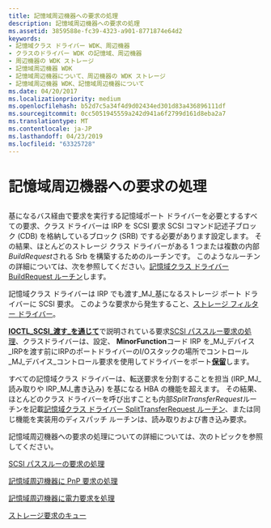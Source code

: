```yaml
---
title: 記憶域周辺機器への要求の処理
description: 記憶域周辺機器への要求の処理
ms.assetid: 3859588e-fc39-4323-a901-8771874e64d2
keywords:
- 記憶域クラス ドライバー WDK、周辺機器
- クラスのドライバー WDK の記憶域、周辺機器
- 周辺機器の WDK ストレージ
- 記憶域周辺機器 WDK
- 記憶域周辺機器について、周辺機器の WDK ストレージ
- 記憶域周辺機器 WDK、記憶域周辺機器について
ms.date: 04/20/2017
ms.localizationpriority: medium
ms.openlocfilehash: b52d7c5a34f4d9d02434ed301d83a436896111df
ms.sourcegitcommit: 0cc5051945559a242d941a6f2799d161d8eba2a7
ms.translationtype: MT
ms.contentlocale: ja-JP
ms.lasthandoff: 04/23/2019
ms.locfileid: "63325728"
---
```

# <a name="handling-requests-to-storage-peripherals"></a>記憶域周辺機器への要求の処理


## <span id="ddk_handling_requests_to_storage_peripherals_kg"></span><span id="DDK_HANDLING_REQUESTS_TO_STORAGE_PERIPHERALS_KG"></span>


基になるバス経由で要求を実行する記憶域ポート ドライバーを必要とするすべての要求、クラス ドライバーは IRP を SCSI 要求 SCSI コマンド記述子ブロック (CDB) を格納しているブロック (SRB) でする必要があります設定します。 その結果、ほとんどのストレージ クラス ドライバーがある 1 つまたは複数の内部*BuildRequest*される Srb を構築するためのルーチンです。 このようなルーチンの詳細については、次を参照してください。[記憶域クラス ドライバー BuildRequest ルーチン](storage-class-driver-s-buildrequest-routine.md)します。

記憶域クラス ドライバーは IRP でも渡す\_MJ\_基になるストレージ ポート ドライバーに SCSI 要求。 このような要求から発生すること、[ストレージ フィルター ドライバー](storage-filter-drivers.md)。

[ **IOCTL\_SCSI\_渡す\_を通じて**](https://msdn.microsoft.com/library/windows/hardware/ff560519)で説明されている要求[SCSI パススルー要求の処理](handling-scsi-pass-through-requests.md)、クラスドライバーは、設定、 **MinorFunction**コード IRP を\_MJ\_デバイス\_IRPを渡す前にIRPのポートドライバーのI/Oスタックの場所でコントロール\_MJ\_デバイス\_コントロール要求を使用してドライバーをポート[**保留**](https://msdn.microsoft.com/library/windows/hardware/ff548336)します。

すべての記憶域クラス ドライバーは、転送要求を分割することを担当 (IRP\_MJ\_読み取りや IRP\_MJ\_書き込み) を基になる HBA の機能を超えます。 その結果、ほとんどのクラス ドライバーを呼び出すことも内部*SplitTransferRequest*ルーチンを記載[記憶域クラス ドライバー SplitTransferRequest ルーチン](storage-class-driver-s-splittransferrequest-routine.md)、または同じ機能を実装用のディスパッチ ルーチンは、読み取りおよび書き込み要求。

記憶域周辺機器への要求の処理についての詳細については、次のトピックを参照してください。

[SCSI パススルーの要求の処理](handling-scsi-pass-through-requests.md)

[記憶域周辺機器に PnP 要求の処理](handling-pnp-requests-to-storage-peripherals.md)

[記憶域周辺機器に電力要求を処理](handling-power-requests-to-storage-peripherals.md)

[ストレージ要求のキュー](queuing-storage-requests.md)

 

 




